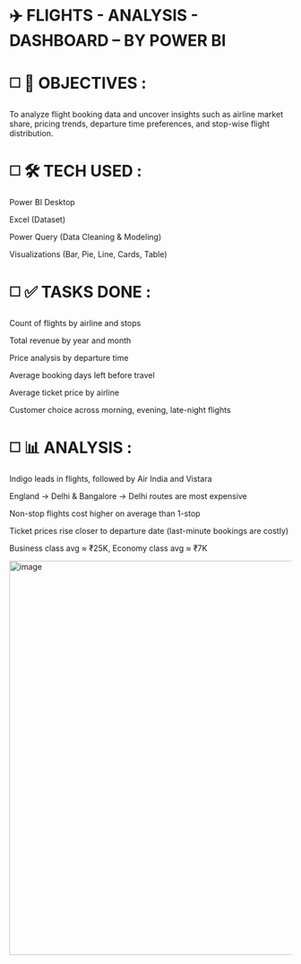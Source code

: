 # ✈️ FLIGHTS - ANALYSIS - DASHBOARD – BY POWER BI

# ◻️ 📌 OBJECTIVES :
To analyze flight booking data and uncover insights such as airline market share, pricing trends, departure time preferences, and stop-wise flight distribution.

# ◻️ 🛠 TECH USED :

Power BI Desktop

Excel (Dataset)

Power Query (Data Cleaning & Modeling)

Visualizations (Bar, Pie, Line, Cards, Table)

# ◻️ ✅ TASKS DONE :

Count of flights by airline and stops

Total revenue by year and month

Price analysis by departure time

Average booking days left before travel

Average ticket price by airline

Customer choice across morning, evening, late-night flights

# ◻️ 📊 ANALYSIS :

Indigo leads in flights, followed by Air India and Vistara

England → Delhi & Bangalore → Delhi routes are most expensive

Non-stop flights cost higher on average than 1-stop

Ticket prices rise closer to departure date (last-minute bookings are costly)

Business class avg ≈ ₹25K, Economy class avg ≈ ₹7K



<img width="1237" height="704" alt="image" src="https://github.com/user-attachments/assets/c693570d-d281-44a5-8bc8-c9c9967d027e" />


